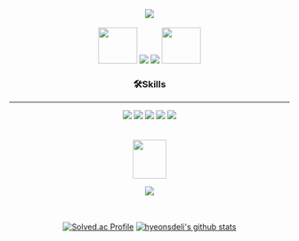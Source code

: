 <div align="center" dir="auto">
  <!--Header-->
  <img src="https://capsule-render.vercel.app/api?type=slice&color=585858&height=250&section=header&text=Hello,%20I'm%20Kim%20Jeong%20Hyeon%20%F0%9F%A4%97&fontSize=30&rotate=16&fontAlign=70&fontAlignY=30&desc=Android-Developer&descAlign=70">
  <br/>
<!--   <img src="https://github.com/hyeonsdeli/hyeonsdeli/assets/98089406/fef3d065-ec9a-470e-be8c-d4e6c654cab1">
  <img src="https://github.com/hyeonsdeli/hyeonsdeli/assets/98089406/075efca7-738a-4e90-bd11-cc3030c4954d"> -->
</div>

<div align="center" dir="auto">
  <!--Body-->
  <br/>
  <img src="https://github.com/hyeonsdeli/hyeonsdeli/assets/98089406/bc56abf0-e523-43d6-b6ab-bfac480afd79" width="70" height="65"> <a href="https://safe-physician-29d.notion.site/952c0781c9c644fe899ddbf7e92c6b2b" target="_blank"> <img src="https://img.shields.io/badge/notion-000000?style=flat&logo=notion&logoColor=white"/></a> <img src="https://img.shields.io/badge/rlawjdgus850@naver.com-03C75A?style=flat&logo=naver&logoColor=white"/></a> <img src="https://github.com/hyeonsdeli/hyeonsdeli/assets/98089406/bc56abf0-e523-43d6-b6ab-bfac480afd79" width="70" height="65">
  <h3>🛠Skills</h1>
  <div> <hr> </div>

  <img src="https://img.shields.io/badge/Android-3DDC84?style=flat&logo=Android&logoColor=white"/> <img src="https://img.shields.io/badge/Java-0431B4?style=flat&logo=Java&logoColor=white"/> <img src="https://img.shields.io/badge/kotlin-7F52FF?style=flat&logo=kotlin&logoColor=white"/> <img src="https://img.shields.io/badge/SpringBoot-6DB33F?style=flat&logo=springboot&logoColor=white"/> <img src="https://img.shields.io/badge/MySQL-4479A1?style=flat&logo=mysql&logoColor=white"/>
  <br/><br/><br/>
  <img src= "https://i.namu.wiki/i/QeA-0CdNEBzH__9zoQ3SBLcKZ42AqutcDQhlNhMiASDcj1SN-oK_QwEFpuB09DsYju8TYA3NG4NR1bz5R29HnIe782B4GYavTAGRZN5oRKt0eIhmIbBmruvy24OYMk4y1vPiEBDEdE_OJqK-YdAEew.webp" width="60" height="70" />
  <br/>
</div>

<div align="center" dir="auto">
  <!--Bottom-->
  
  <a href="https://hits.seeyoufarm.com"/>
  <img src="https://hits.seeyoufarm.com/api/count/incr/badge.svg?url=https%3A%2F%2Fgithub.com%2FAlpoxDev" style="height : auto; margin-left : 10px; margin-right : 10px;"/></a>
  <br/><br/><br/>
  
  [![Solved.ac Profile](http://mazassumnida.wtf/api/v2/generate_badge?boj=rlawjdgus850)](https://solved.ac/rlawjdgus850/) [![hyeonsdeli's github stats](https://github-readme-stats.vercel.app/api/top-langs/?username=hyeonsdeli&show_icons=true&hide_border=true&title_color=004386&icon_color=004386&layout=compact)](https://github.com/hyeonsdeli)
  
</div>

